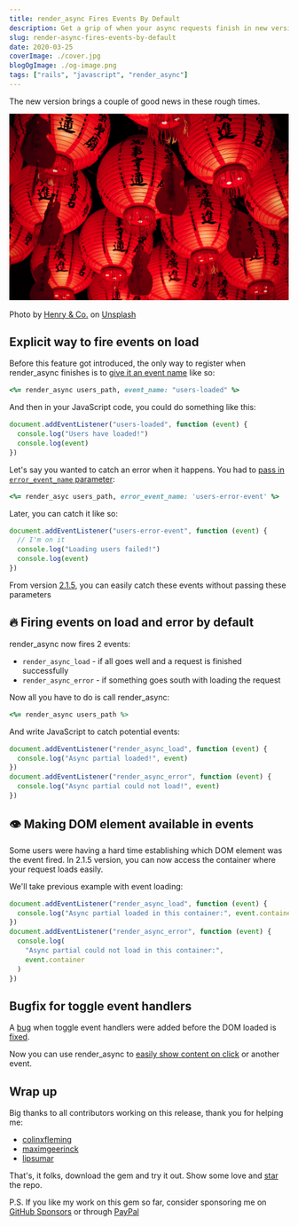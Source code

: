 ```yaml
---
title: render_async Fires Events By Default
description: Get a grip of when your async requests finish in new version of render_async
slug: render-async-fires-events-by-default
date: 2020-03-25
coverImage: ./cover.jpg
blogOgImage: ./og-image.png
tags: ["rails", "javascript", "render_async"]
---
```


The new version brings a couple of good news in these rough times.

![Girl celebrating birthday by blowing candles](./cover.jpg)

<div class="photo-caption">
Photo by <a
href="https://unsplash.com/@hngstrm?utm_source=unsplash&utm_medium=referral&utm_content=creditCopyText">Henry
&amp; Co.</a> on <a
href="https://unsplash.com/?utm_source=unsplash&utm_medium=referral&utm_content=creditCopyText">Unsplash</a>
</div>

## Explicit way to fire events on load

Before this feature got introduced, the only way to register when
render_async finishes is to
[give it an event name](https://github.com/renderedtext/render_async#passing-in-an-event-name)
like so:

```ruby
<%= render_async users_path, event_name: "users-loaded" %>
```

And then in your JavaScript code, you could do something like this:

```javascript
document.addEventListener("users-loaded", function (event) {
  console.log("Users have loaded!")
  console.log(event)
})
```

Let's say you wanted to catch an error when it happens.
You had to [pass in `error_event_name` parameter](https://github.com/renderedtext/render_async#handling-errors):

```ruby
<%= render_asyc users_path, error_event_name: 'users-error-event' %>
```

Later, you can catch it like so:

```javascript
document.addEventListener("users-error-event", function (event) {
  // I'm on it
  console.log("Loading users failed!")
  console.log(event)
})
```

From version
[2.1.5](https://github.com/renderedtext/render_async/releases/tag/2.1.5), you
can easily catch these events without passing these parameters

## 🔥 Firing events on load and error by default

render_async now fires 2 events:

- `render_async_load` - if all goes well and a request is finished successfully
- `render_async_error` - if something goes south with loading the request

Now all you have to do is call render_async:

```ruby
<%= render_async users_path %>
```

And write JavaScript to catch potential events:

```javascript
document.addEventListener("render_async_load", function (event) {
  console.log("Async partial loaded!", event)
})
document.addEventListener("render_async_error", function (event) {
  console.log("Async partial could not load!", event)
})
```

## 👁 Making DOM element available in events

Some users were having a hard time establishing which DOM element was the
event fired. In 2.1.5 version, you can now access the container where your
request loads easily.

We'll take previous example with event loading:

```javascript
document.addEventListener("render_async_load", function (event) {
  console.log("Async partial loaded in this container:", event.container)
})
document.addEventListener("render_async_error", function (event) {
  console.log(
    "Async partial could not load in this container:",
    event.container
  )
})
```

## Bugfix for toggle event handlers

A [bug](https://github.com/renderedtext/render_async/issues/90) when toggle
event handlers were added before the DOM loaded is
[fixed](https://github.com/renderedtext/render_async/pull/105).

Now you can use render_async to [easily show content on click](https://github.com/renderedtext/render_async#toggle-event) or another
event.

## Wrap up

Big thanks to all contributors working on this release, thank you for helping me:

- [colinxfleming](https://github.com/colinxfleming)
- [maximgeerinck](https://github.com/maximgeerinck)
- [lipsumar](https://github.com/lipsumar)

That's, it folks, download the gem and try it out. Show some love and
[star](https://github.com/renderedtext/render_async) the repo.

P.S. If you like my work on this gem so far, consider sponsoring me on
[GitHub Sponsors](https://github.com/sponsors/nikolalsvk) or through
[PayPal](https://www.paypal.me/nikolalsvk)
